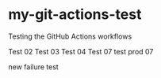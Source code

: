 # my-git-actions-test

Testing the GitHub Actions workflows

Test 02
Test 03
Test 04
Test 07
test prod 07

new
failure test 

